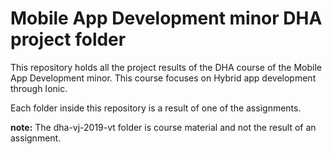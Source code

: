 # Mobile App Development minor DHA project folder

This repository holds all the project results of the DHA course of the Mobile App Development minor. This course focuses on Hybrid app development through Ionic.

Each folder inside this repository is a result of one of the assignments.

**note:** The dha-vj-2019-vt folder is course material and not the result of an assignment.
